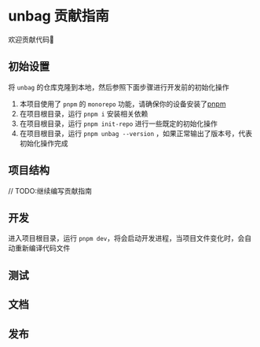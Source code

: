 # unbag 贡献指南

欢迎贡献代码👏

## 初始设置

将 `unbag` 的仓库克隆到本地，然后参照下面步骤进行开发前的初始化操作

1. 本项目使用了 `pnpm` 的 `monorepo` 功能，请确保你的设备安装了[pnpm](https://pnpm.io/)
2. 在项目根目录，运行 `pnpm i` 安装相关依赖
3. 在项目根目录，运行 `pnpm init-repo` 进行一些既定的初始化操作
4. 在项目根目录，运行 `pnpm unbag --version` ，如果正常输出了版本号，代表初始化操作完成

## 项目结构
// TODO:继续编写贡献指南
## 开发

进入项目根目录，运行 `pnpm dev`，将会启动开发进程，当项目文件变化时，会自动重新编译代码文件

## 测试

## 文档

## 发布